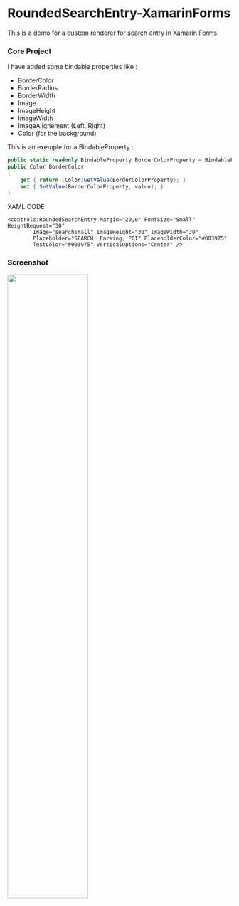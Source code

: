 # RoundedSearchEntry-XamarinForms

This is a demo for a custom renderer for search entry in Xamarin Forms.

### Core Project
I have added some bindable properties like :  
* BorderColor
* BorderRadius
* BorderWidth
* Image
* ImageHeight
* ImageWidth
* ImageAlignement (Left, Right)
* Color (for the background)

This is an exemple for a BindableProperty : 
```cs
public static readonly BindableProperty BorderColorProperty = BindableProperty.Create(nameof(BorderColor), typeof(Color), typeof(RoundedSearchEntry), Color.White);
public Color BorderColor
{
    get { return (Color)GetValue(BorderColorProperty); }
    set { SetValue(BorderColorProperty, value); }
}
```
XAML CODE
```XAML
<controls:RoundedSearchEntry Margin="20,0" FontSize="Small" HeightRequest="30"
        Image="searchsmall" ImageHeight="30" ImageWidth="30"
        Placeholder="SEARCH: Parking, POI" PlaceholderColor="#003975"
        TextColor="#003975" VerticalOptions="Center" />
```

### Screenshot 
<img src="hhttps://github.com/AmineSellami/RoundedSearchEntry-XamarinForms/blob/master/Screenshots/searchEntry.png?raw=true" width="60%"/>
